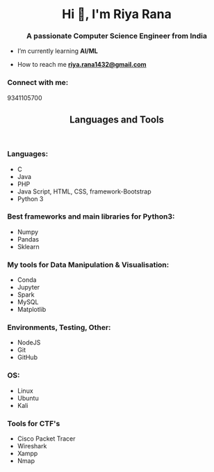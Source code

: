 <h1 align="center">Hi 👋, I'm Riya Rana</h1>
<h3 align="center">A passionate Computer Science Engineer from India</h3>


- I’m currently learning **AI/ML**

- How to reach me **riya.rana1432@gmail.com**


<h3 align="left">Connect with me:</h3>
<p>9341105700</p>
</p>

  <header>
    <h2>Languages and Tools</h2>
  </header>
  <main>
    <h3>Languages:</h3>
    <ul>
      <li>C</li>
      <li>Java</li>
      <li>PHP</li>
      <li>Java Script, HTML, CSS, framework-Bootstrap</li>
      <li>Python 3</li>
    </ul>
    <h3>Best frameworks and main libraries for Python3:</h3>
    <ul>
      <li>Numpy</li>
      <li>Pandas</li>
      <li>Sklearn</li>
    </ul>
    <h3>My tools for Data Manipulation & Visualisation:</h3>
    <ul>
      <li>Conda</li>
      <li>Jupyter</li>
      <li>Spark</li>
      <li>MySQL</li>
      <li>Matplotlib</li>
    </ul>
    <h3>Environments, Testing, Other:</h3>
    <ul>
      <li>NodeJS</li>
      <li>Git</li>
      <li>GitHub</li>
    </ul>
    <h3>OS:</h3>
    <ul>
      <li>Linux</li>
      <li>Ubuntu</li>
      <li>Kali</li>
    </ul>
    <h3>Tools for CTF's</h3>
    <ul>
      <li>Cisco Packet Tracer</li>
      <li>Wireshark</li>
      <li>Xampp</li>
      <li>Nmap</li>
    </ul>
  </main>
  
